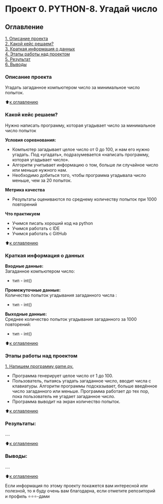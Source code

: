 # Проект 0. PYTHON-8. Угадай число

## Оглавление  
[1. Описание проекта](https://github.com/MugenKom/Mugen_progects/blob/main/PYTHON-8_Guess_the_number/README.md#Описание-проекта)  
[2. Какой кейс решаем?](https://github.com/MugenKom/Mugen_progects/blob/main/PYTHON-8_Guess_the_number/README.md#Какой-кейс-решаем)  
[3. Краткая информация о данных](https://github.com/MugenKom/Mugen_progects/blob/main/PYTHON-8_Guess_the_number/README.md#Краткая-информация-о-данных)  
[4. Этапы работы над проектом](https://github.com/MugenKom/Mugen_progects/blob/main/PYTHON-8_Guess_the_number/README.md#Этапы-работы-над-проектом)  
[5. Результат](https://github.com/MugenKom/Mugen_progects/blob/main/PYTHON-8_Guess_the_number/README.md#Результат)    
[6. Выводы](https://github.com/MugenKom/Mugen_progects/blob/main/PYTHON-8_Guess_the_number/README.md#Выводы) 

### Описание проекта    
Угадать загаданное компьютером число за минимальное число попыток.

:arrow_up:[к оглавлению](https://github.com/MugenKom/Mugen_progects/blob/main/PYTHON-8_Guess_the_number/README.md#Оглавление)


### Какой кейс решаем?    
Нужно написать программу, которая угадывает число за минимальное число попыток

**Условия соревнования:**
- Компьютер загадывает целое число от 0 до 100, и нам его нужно угадать. Под «угадать», подразумевается «написать программу, которая угадывает число».
- Алгоритм учитывает информацию о том, больше ли случайное число или меньше нужного нам.
- Необходимо добиться того, чтобы программа угадывала число меньше, чем за 20 попыток.

**Метрика качества**     
- Результаты оцениваются по среднему количеству попыток при 1000 повторений

**Что практикуем**     
- Учимся писать хороший код на python  
- Учимся работать с IDE
- Учимся работать с GitHub

:arrow_up:[к оглавлению](https://github.com/MugenKom/Mugen_progects/blob/main/PYTHON-8_Guess_the_number/README.md#Оглавление)  


### Краткая информация о данных

**Входные данные:**  
Загаданное компьютером число:  
- тип - int()

**Промежуточные данные:**  
Количество попыток угадывания загаданного числа :
- тип - int()

**Выходные данные:**  
Среднее количество попыток угадывания загаданного за 1000 повторений:
- тип - int()

  
:arrow_up:[к оглавлению](https://github.com/MugenKom/Mugen_progects/blob/main/PYTHON-8_Guess_the_number/README.md#Оглавление)


### Этапы работы над проектом  

[1. Напишем программу game.py.]()  
- Программа генерирует целое число от 1 до 100.
- Пользователь, пытаясь угадать загаданное число, вводит числа с клавиатуры. Алгоритм программы подсказывает, больше введённое число загаданного или меньше. Программа работает до тех пор, пока пользователь не угадает загаданное число.
- Программа выводит на экран количество попыток.


:arrow_up:[к оглавлению](https://github.com/MugenKom/Mugen_progects/blob/main/PYTHON-8_Guess_the_number/README.md#Оглавление)


### Результаты:  
....

:arrow_up:[к оглавлению](https://github.com/MugenKom/Mugen_progects/blob/main/PYTHON-8_Guess_the_number/README.md#Оглавление)


### Выводы:  
....

:arrow_up:[к оглавлению](https://github.com/MugenKom/Mugen_progects/blob/main/PYTHON-8_Guess_the_number/README.md#Оглавление)


Если информация по этому проекту покажется вам интересной или полезной, то я буду очень вам благодарна, если отметите репозиторий и профиль ⭐️⭐️⭐️-дами